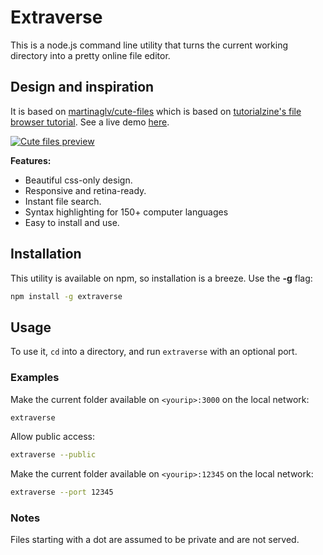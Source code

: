 # Extraverse

This is a node.js command line utility that turns the current working directory into a pretty online file editor.

## Design and inspiration

It is based on [martinaglv/cute-files](https://github.com/martinaglv/cute-files) which is based on [tutorialzine's file browser tutorial](http://tutorialzine.com/2014/09/cute-file-browser-jquery-ajax-php/). See a live demo [here](http://extraverse.bitcells.com).

[![Cute files preview](http://cdn.tutorialzine.com/wp-content/uploads/2014/09/file-and-folder-grid.jpg)](http://tutorialzine.com/2014/09/cute-file-browser-jquery-ajax-php/)

**Features:**

* Beautiful css-only design.
* Responsive and retina-ready.
* Instant file search.
* Syntax highlighting for 150+ computer languages
* Easy to install and use.

## Installation

This utility is available on npm, so installation is a breeze. Use the **-g** flag:

```bash
npm install -g extraverse
```

## Usage

To use it, `cd` into a directory, and run `extraverse` with an optional port.

### Examples

Make the current folder available on `<yourip>:3000` on the local network:

```bash
extraverse
```

Allow public access:

```bash
extraverse --public
```

Make the current folder available on `<yourip>:12345` on the local network:

```bash
extraverse --port 12345
```

### Notes

Files starting with a dot are assumed to be private and are not served.
